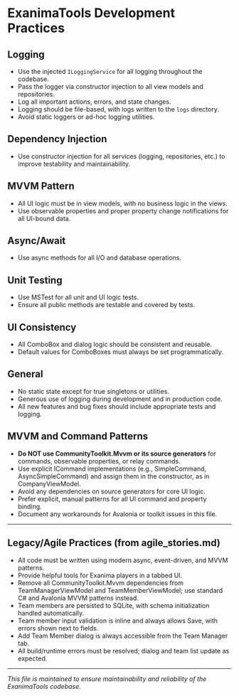 # ExanimaTools Development Practices

## Logging
- Use the injected `ILoggingService` for all logging throughout the codebase.
- Pass the logger via constructor injection to all view models and repositories.
- Log all important actions, errors, and state changes.
- Logging should be file-based, with logs written to the `logs` directory.
- Avoid static loggers or ad-hoc logging utilities.

## Dependency Injection
- Use constructor injection for all services (logging, repositories, etc.) to improve testability and maintainability.

## MVVM Pattern
- All UI logic must be in view models, with no business logic in the views.
- Use observable properties and proper property change notifications for all UI-bound data.

## Async/Await
- Use async methods for all I/O and database operations.

## Unit Testing
- Use MSTest for all unit and UI logic tests.
- Ensure all public methods are testable and covered by tests.

## UI Consistency
- All ComboBox and dialog logic should be consistent and reusable.
- Default values for ComboBoxes must always be set programmatically.

## General
- No static state except for true singletons or utilities.
- Generous use of logging during development and in production code.
- All new features and bug fixes should include appropriate tests and logging.

## MVVM and Command Patterns
- **Do NOT use CommunityToolkit.Mvvm or its source generators** for commands, observable properties, or relay commands.
- Use explicit ICommand implementations (e.g., SimpleCommand, AsyncSimpleCommand) and assign them in the constructor, as in CompanyViewModel.
- Avoid any dependencies on source generators for core UI logic.
- Prefer explicit, manual patterns for all UI command and property binding.
- Document any workarounds for Avalonia or toolkit issues in this file.

---

## Legacy/Agile Practices (from agile_stories.md)

- All code must be written using modern async, event-driven, and MVVM patterns.
- Provide helpful tools for Exanima players in a tabbed UI.
- Remove all CommunityToolkit.Mvvm dependencies from TeamManagerViewModel and TeamMemberViewModel; use standard C# and Avalonia MVVM patterns instead.
- Team members are persisted to SQLite, with schema initialization handled automatically.
- Team member input validation is inline and always allows Save, with errors shown next to fields.
- Add Team Member dialog is always accessible from the Team Manager tab.
- All build/runtime errors must be resolved; dialog and team list update as expected.

---

*This file is maintained to ensure maintainability and reliability of the ExanimaTools codebase.*
